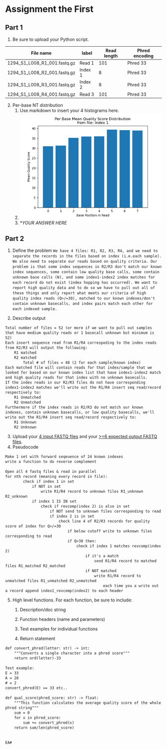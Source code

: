 # Assignment the First

## Part 1
1. Be sure to upload your Python script.

| File name | label | Read length | Phred encoding |
|---|---|---|---|
| 1294_S1_L008_R1_001.fastq.gz | Read 1 | 101 | Phred 33 |
| 1294_S1_L008_R2_001.fastq.gz | Index 1 | 8 | Phred 33 |
| 1294_S1_L008_R3_001.fastq.gz | Index 2 | 8 | Phred 33 |
| 1294_S1_L008_R4_001.fastq.gz | Read 3 | 101 | Phred 33 |


2. Per-base NT distribution
    1. Use markdown to insert your 4 histograms here.
    2. ![Index 1](https://github.com/pgenge/Demultiplex/blob/master/Assignment-the-first/index1_quality.png)
    3. **YOUR ANSWER HERE*
    
## Part 2
1. Define the problem
`We have 4 files: R1, R2, R3, R4, and we need to separate the records in the files based on index (i.e.each sample). We also need to separate our reads based on quality criteria. Our problem is that some index sequences in R2/R3 don't match our known index sequences, some contain low quality base calls, some contain unknown base calls (N), and some index1-index2 index matches for each record do not exist (index hopping has occurred). We want to report high quality data and to do so we have to pull out all of these things and only report what meets our criteria of high quality index reads (Q>/=30), matched to our known indexes/don't contain unknown basecalls, and index pairs match each other for each indexed sample.`

2. Describe output
```
Total number of files = 52 (or more if we want to pull out samples that have medium quality reads or 1 basecall unknown but minimum is 52)
Each insert sequence read from R1/R4 correspoding to the index reads from R2/R3 will output the following:
    R1 matched
    R2 matched
        Total # of files = 48 (2 for each sample/known index)
Each matched file will contain reads for that index/sample that we looked for based on our known index list that have index1-index2 match and high quality reads for that index with no unknown basecalls.
If the index reads in our R2/R3 files do not have corresponding index1-index2 matches we'll write out the R1/R4 insert seq read/record respectively to:
    R1 Unmatched
    R2 Unmatched
Furthermore if the index reads in R2/R3 do not match our known indexes, contain unknown basecalls, or low quality basecalls, we'll write out the R1/R4 insert seq read/record respectively to:
    R1 Unknown
    R2 Unknown

```
3. Upload your [4 input FASTQ files](../TEST-input_FASTQ) and your [>=6 expected output FASTQ files](../TEST-output_FASTQ).
4. Pseudocode
```
Make 1 set with forward seqeuence of 24 known indexes 
write a function to do reverse complement

Open all 4 fastq files & read in parallel
for nth record (meaning every record in file): 
        check if index 1 in set
            if NOT in set
                write R1/R4 record to unknown files R1_unknown R2_unknown
            if index 1 IS IN set
                check if revcomp(index 2) is also in set
                    if NOT send to unknown files corresponding to read
                    if index 2 is in set
                        check line 4 of R2/R3 records for quality score of index for Q>/=30
                            if below cutoff write to unknown files corresponding to read
                            if Q>30 then:
                                check if index 1 matches revcomp(index 2)
                                    if it's a match
                                        send R1/R4 record to matched files R1_matched R2_matched
                                    if NOT matched
                                        write R1/R4 record to unmatched files R1_unmatched R2_unmatched
                                            each time you a write out a record append index1_revcomp(index2) to each header
```
5. High level functions. For each function, be sure to include:
    1. Description/doc string

    2. Function headers (name and parameters)

    3. Test examples for individual functions

    4. Return statement
```
def convert_phred(letter: str) -> int:
    """Converts a single character into a phred score"""
    return ord(letter)-33

Test example:
E = 33
A = 28
# = 2
convert_phred(E) == 33 etc.. 

def qual_score(phred_score: str) -> float:
    """This function calculates the average quality score of the whole phred string"""
    sum = 0
    for x in phred_score:
        sum += convert_phred(x)
    return sum/len(phred_score)


EA# 
```
